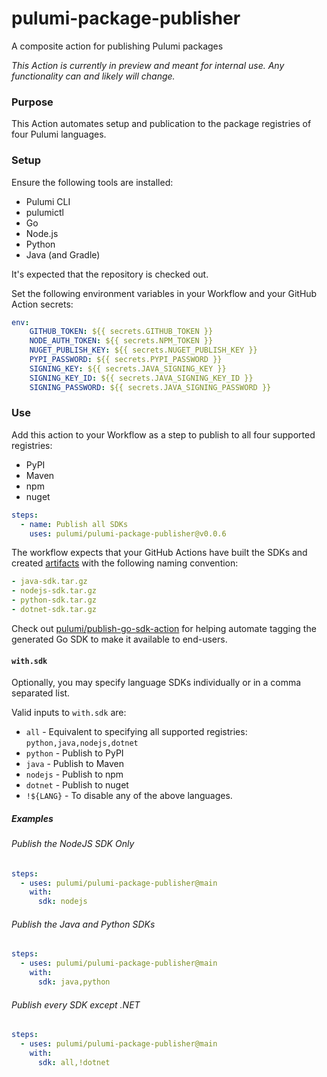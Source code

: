# pulumi-package-publisher

A composite action for publishing Pulumi packages

_This Action is currently in preview and meant for internal use. Any functionality can and likely will change._

### Purpose

This Action automates setup and publication to the package registries of four Pulumi languages.

### Setup

Ensure the following tools are installed:

- Pulumi CLI
- pulumictl
- Go
- Node.js
- Python
- Java (and Gradle)

It's expected that the repository is checked out.

Set the following environment variables in your Workflow and your GitHub Action secrets:

```yaml
env:
    GITHUB_TOKEN: ${{ secrets.GITHUB_TOKEN }}
    NODE_AUTH_TOKEN: ${{ secrets.NPM_TOKEN }}
    NUGET_PUBLISH_KEY: ${{ secrets.NUGET_PUBLISH_KEY }}
    PYPI_PASSWORD: ${{ secrets.PYPI_PASSWORD }}
    SIGNING_KEY: ${{ secrets.JAVA_SIGNING_KEY }}
    SIGNING_KEY_ID: ${{ secrets.JAVA_SIGNING_KEY_ID }}
    SIGNING_PASSWORD: ${{ secrets.JAVA_SIGNING_PASSWORD }}
```

### Use

Add this action to your Workflow as a step to publish to all four supported registries:

- PyPI
- Maven
- npm
- nuget

```yaml
steps:
  - name: Publish all SDKs
    uses: pulumi/pulumi-package-publisher@v0.0.6
```

The workflow expects that your GitHub Actions have built the SDKs and created
[artifacts](https://github.com/actions/upload-artifact) with the following naming convention:

```yaml
- java-sdk.tar.gz
- nodejs-sdk.tar.gz
- python-sdk.tar.gz
- dotnet-sdk.tar.gz
```

Check out [pulumi/publish-go-sdk-action](https://github.com/pulumi/publish-go-sdk-action) for helping automate tagging
the generated Go SDK to make it available to end-users.

#### `with.sdk`

Optionally, you may specify language SDKs individually or in a comma separated list.

Valid inputs to `with.sdk` are:

- `all` - Equivalent to specifying all supported registries: `python,java,nodejs,dotnet`
- `python` - Publish to PyPI
- `java` - Publish to Maven
- `nodejs` - Publish to npm
- `dotnet` - Publish to nuget
- `!${LANG}` - To disable any of the above languages.

##### Examples

###### Publish the NodeJS SDK Only

```yaml
steps:
  - uses: pulumi/pulumi-package-publisher@main
    with:
      sdk: nodejs
```

###### Publish the Java and Python SDKs

```yaml
steps:
  - uses: pulumi/pulumi-package-publisher@main
    with:
      sdk: java,python
```

###### Publish every SDK except .NET

```yaml
steps:
  - uses: pulumi/pulumi-package-publisher@main
    with:
      sdk: all,!dotnet
```
